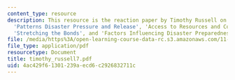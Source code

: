 ```yaml
---
content_type: resource
description: This resource is the reaction paper by Timothy Russell on the topics
  'Patterns Disaster Pressure and Release', 'Access to Resources and Coping in Adversity',
  'Stretching the Bonds', and 'Factors Influencing Disaster Preparedness and Response'.
file: /media/https%3A/open-learning-course-data-rc.s3.amazonaws.com/11-941-disaster-vulnerability-and-resilience-spring-2005/4ac429f61301239aecd6c2926832711c_timothy_russell7.pdf
file_type: application/pdf
resourcetype: Document
title: timothy_russell7.pdf
uid: 4ac429f6-1301-239a-ecd6-c2926832711c
---
```

